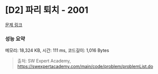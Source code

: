 # [D2] 파리 퇴치 - 2001 

[문제 링크](https://swexpertacademy.com/main/code/problem/problemDetail.do?contestProbId=AV5PzOCKAigDFAUq) 

### 성능 요약

메모리: 18,324 KB, 시간: 111 ms, 코드길이: 1,016 Bytes



> 출처: SW Expert Academy, https://swexpertacademy.com/main/code/problem/problemList.do